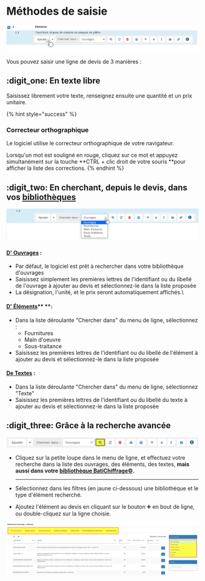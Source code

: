 # Méthodes de saisie

![](../../../../.gitbook/assets/screenshot-108-.png)

Vous pouvez saisir une ligne de devis de 3 manières :

## :digit_one: En texte libre

Saisissez librement votre texte, renseignez ensuite une quantité et un prix unitaire.

{% hint style="success" %}
### Correcteur orthographique

Le logiciel utilise le correcteur orthographique de votre navigateur.

Lorsqu'un mot est souligné en rouge, cliquez sur ce mot et appuyez simultanément sur la touche **CTRL +  clic droit de votre souris **pour afficher la liste des corrections.
{% endhint %}

## :digit_two: En cherchant, depuis le devis, dans vos [bibliothèques](../../../bibliotheque-de-chiffrage/)

![](../../../../.gitbook/assets/screenshot-105g-.png)

#### [D' Ouvrages](../../../bibliotheque-de-chiffrage/la-bibliotheque-douvrages/) :

* Par défaut, le logiciel est prêt à rechercher dans votre bibliothèque d'ouvrages
* Saisissez simplement les premières lettres de l'identifiant ou du libellé de l'ouvrage à ajouter au devis et sélectionnez-le dans la liste proposée
* La désignation, l'unité, et le prix seront automatiquement affichés.\


#### [D' Éléments](../../../bibliotheque-de-chiffrage/la-bibliotheque-delements.md)** **: 

* Dans la liste déroulante "Chercher dans" du menu de ligne, sélectionnez :
  * Fournitures
  * Main d'oeuvre
  * Sous-traitance
* Saisissez les premières lettres de l'identifiant ou du libellé de l'élément à ajouter au devis et sélectionnez-le dans la liste proposée

#### [De Textes](../../../bibliotheque-de-textes.md) :

* Dans la liste déroulante "Chercher dans" du menu de ligne, sélectionnez "Texte"
* Saisissez les premières lettres de l'identifiant ou du libellé du texte à ajouter au devis et sélectionnez-le dans la liste proposée



## :digit_three: Grâce à la recherche avancée

![](../../../../.gitbook/assets/6.png)



*   Cliquez sur la petite loupe dans le menu de ligne, et effectuez votre recherche dans la liste des ouvrages, des éléments, des textes, **mais aussi dans votre **[**bibliothèque BatiChiffrage©**](../../../bibliotheque-de-chiffrage/batichiffrage-c/)**.**

    ****
*   Sélectionnez dans les filtres (en jaune ci-dessous) une bibliothèque et le type d'élément recherché.


*   Ajoutez l'élément au devis en cliquant sur le bouton :heavy_plus_sign: en bout de ligne, ou double-cliquez sur la ligne choisie.



![](../../../../.gitbook/assets/5.png)



